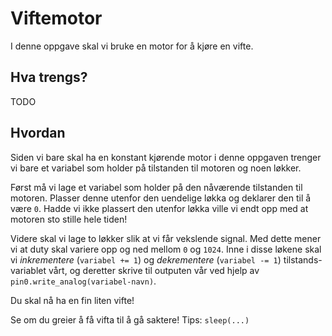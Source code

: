 # Viftemotor

I denne oppgave skal vi bruke en motor for å kjøre en vifte.

## Hva trengs?
TODO

## Hvordan
Siden vi bare skal ha en konstant kjørende motor i denne oppgaven trenger vi bare et variabel som holder på tilstanden til motoren og noen løkker.

Først må vi lage et variabel som holder på den nåværende tilstanden til motoren. Plasser denne utenfor den uendelige løkka og deklarer den til å være `0`.
Hadde vi ikke plassert den utenfor løkka ville vi endt opp med at motoren sto stille hele tiden!

Videre skal vi lage to løkker slik at vi får vekslende signal.
Med dette mener vi at duty skal variere opp og ned mellom `0` og `1024`.
Inne i disse løkene skal vi *inkrementere* (`variabel += 1`) og *dekrementere* (`variabel -= 1`) tilstands-variablet vårt,
og deretter skrive til outputen vår ved hjelp av `pin0.write_analog(variabel-navn)`.

Du skal nå ha en fin liten vifte!

Se om du greier å få vifta til å gå saktere! Tips: `sleep(...)`
